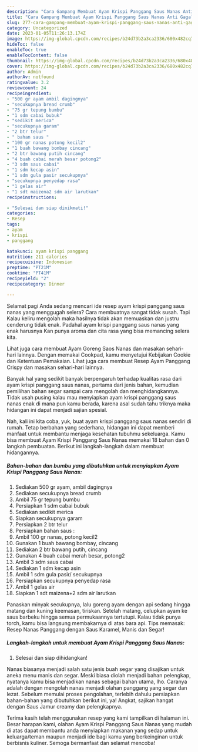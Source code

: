 ```yaml
---
description: "Cara Gampang Membuat Ayam Krispi Panggang Saus Nanas Anti Gagal"
title: "Cara Gampang Membuat Ayam Krispi Panggang Saus Nanas Anti Gagal"
slug: 277-cara-gampang-membuat-ayam-krispi-panggang-saus-nanas-anti-gagal
category: Uncategorized
date: 2023-01-05T11:26:13.174Z
image: https://img-global.cpcdn.com/recipes/b24d73b2a3ca2336/680x482cq70/ayam-krispi-panggang-saus-nanas-foto-resep-utama.jpg
hideToc: false
enableToc: true
enableTocContent: false
thumbnail: https://img-global.cpcdn.com/recipes/b24d73b2a3ca2336/680x482cq70/ayam-krispi-panggang-saus-nanas-foto-resep-utama.jpg
cover: https://img-global.cpcdn.com/recipes/b24d73b2a3ca2336/680x482cq70/ayam-krispi-panggang-saus-nanas-foto-resep-utama.jpg
author: Admin
authorAv: notfound
ratingvalue: 3.2
reviewcount: 24
recipeingredient:
- "500 gr ayam ambil dagingnya"
- "secukupnya bread crumb"
- "75 gr tepung bumbu"
- "1 sdm cabai bubuk"
- "sedikit merica"
- "secukupnya garam"
- "2 btr telur"
- " bahan saus "
- "100 gr nanas potong kecil2"
- "1 buah bawang bombay cincang"
- "2 btr bawang putih cincang"
- "4 buah cabai merah besar potong2"
- "3 sdm saus cabai"
- "1 sdm kecap asin"
- "1 sdm gula pasir secukupnya"
- "secukupnya penyedap rasa"
- "1 gelas air"
- "1 sdt maizena2 sdm air larutkan"
recipeinstructions:

- "Selesai dan siap dinikmati!"
categories:
- Resep
tags:
- ayam
- krispi
- panggang

katakunci: ayam krispi panggang 
nutrition: 211 calories
recipecuisine: Indonesian
preptime: "PT21M"
cooktime: "PT41M"
recipeyield: "2"
recipecategory: Dinner

---
```



Selamat pagi Anda sedang mencari ide resep ayam krispi panggang saus nanas yang menggugah selera? Cara membuatnya sangat tidak susah. Tapi Kalau keliru mengolah maka hasilnya tidak akan memuaskan dan justru cenderung tidak enak. Padahal ayam krispi panggang saus nanas yang enak harusnya Kan punya aroma dan cita rasa yang bisa memancing selera kita.


Lihat juga cara membuat Ayam Goreng Saos Nanas dan masakan sehari-hari lainnya. Dengan memakai Cookpad, kamu menyetujui Kebijakan Cookie dan Ketentuan Pemakaian. Lihat juga cara membuat Resep Ayam Panggang Crispy dan masakan sehari-hari lainnya.

Banyak hal yang sedikit banyak berpengaruh terhadap kualitas rasa dari ayam krispi panggang saus nanas, pertama dari jenis bahan, kemudian pemilihan bahan segar sampai cara mengolah dan menghidangkannya. Tidak usah pusing kalau mau menyiapkan ayam krispi panggang saus nanas enak di mana pun kamu berada, karena asal sudah tahu triknya maka hidangan ini dapat menjadi sajian spesial.


Nah, kali ini kita coba, yuk, buat ayam krispi panggang saus nanas sendiri di rumah. Tetap berbahan yang sederhana, hidangan ini dapat memberi manfaat untuk membantu menjaga kesehatan tubuhmu sekeluarga. Kamu bisa membuat Ayam Krispi Panggang Saus Nanas memakai 18 bahan dan 0 langkah pembuatan. Berikut ini langkah-langkah dalam membuat hidangannya.

<!--inarticleads1-->

##### Bahan-bahan dan bumbu yang dibutuhkan untuk menyiapkan Ayam Krispi Panggang Saus Nanas:

1. Sediakan 500 gr ayam, ambil dagingnya
1. Sediakan secukupnya bread crumb
1. Ambil 75 gr tepung bumbu
1. Persiapkan 1 sdm cabai bubuk
1. Sediakan sedikit merica
1. Siapkan secukupnya garam
1. Persiapkan 2 btr telur
1. Persiapkan  bahan saus :
1. Ambil 100 gr nanas, potong kecil2
1. Gunakan 1 buah bawang bombay, cincang
1. Sediakan 2 btr bawang putih, cincang
1. Gunakan 4 buah cabai merah besar, potong2
1. Ambil 3 sdm saus cabai
1. Sediakan 1 sdm kecap asin
1. Ambil 1 sdm gula pasir/ secukupnya
1. Persiapkan secukupnya penyedap rasa
1. Ambil 1 gelas air
1. Siapkan 1 sdt maizena+2 sdm air larutkan


Panaskan minyak secukupnya, lalu goreng ayam dengan api sedang hingga matang dan kuning keemasan, tiriskan. Setelah matang, celupkan ayam ke saus barbeku hingga semua permukaannya tertutupi. Kalau tidak punya torch, kamu bisa langsung membakarnya di atas bara api. Tips memasak: Resep Nanas Panggang dengan Saus Karamel, Manis dan Segar! 

<!--inarticleads2-->

##### Langkah-langkah untuk membuat Ayam Krispi Panggang Saus Nanas:


1. Selesai dan siap dihidangkan!

Nanas biasanya menjadi salah satu jenis buah segar yang disajikan untuk aneka menu manis dan segar. Meski biasa diolah menjadi bahan pelengkap, nyatanya kamu bisa menjadikan nanas sebagai bahan utama, lho. Caranya adalah dengan mengolah nanas menjadi olahan panggang yang segar dan lezat. Sebelum memulai proses pengolahan, terlebih dahulu persiapkan bahan-bahan yang dibutuhkan berikut ini, ya! Angkat, sajikan hangat dengan Saus Jamur creamy dan pelengkapnya. 

Terima kasih telah menggunakan resep yang kami tampilkan di halaman ini. Besar harapan kami, olahan Ayam Krispi Panggang Saus Nanas yang mudah di atas dapat membantu anda menyiapkan makanan yang sedap untuk keluarga/teman maupun menjadi ide bagi kamu yang berkeinginan untuk berbisnis kuliner. Semoga bermanfaat dan selamat mencoba!
